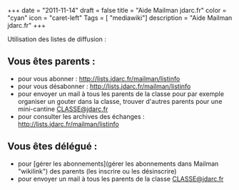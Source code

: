 +++
date = "2011-11-14"
draft = false
title = "Aide Mailman jdarc.fr"
color = "cyan"
icon = "caret-left"
Tags = [ "mediawiki"]
description = "Aide Mailman jdarc.fr"
+++

Utilisation des listes de diffusion :

Vous êtes parents :
-------------------

-   pour vous abonner : <http://lists.jdarc.fr/mailman/listinfo>
-   pour vous désabonner : <http://lists.jdarc.fr/mailman/listinfo>
-   pour envoyer un mail à tous les parents de la classe pour par
    exemple organiser un gouter dans la classe, trouver d'autres parents
    pour une mini-cantine CLASSE@jdarc.fr
-   pour consulter les archives des échanges :
    <http://lists.jdarc.fr/mailman/listinfo>

Vous êtes délégué :
-------------------

-   pour [gérer les
    abonnements](gérer les abonnements dans Mailman "wikilink") des
    parents (les inscrire ou les désinscrire)
-   pour envoyer un mail à tous les parents de la classe CLASSE@jdarc.fr

